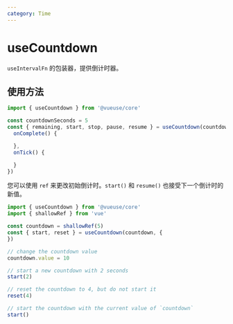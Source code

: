 ```yaml
---
category: Time
---
```


# useCountdown

`useIntervalFn` 的包装器，提供倒计时器。

## 使用方法

```ts
import { useCountdown } from '@vueuse/core'

const countdownSeconds = 5
const { remaining, start, stop, pause, resume } = useCountdown(countdownSeconds, {
  onComplete() {

  },
  onTick() {

  }
})
```

您可以使用 `ref` 来更改初始倒计时。`start()` 和 `resume()` 也接受下一个倒计时的新值。

```ts
import { useCountdown } from '@vueuse/core'
import { shallowRef } from 'vue'

const countdown = shallowRef(5)
const { start, reset } = useCountdown(countdown, {
})

// change the countdown value
countdown.value = 10

// start a new countdown with 2 seconds
start(2)

// reset the countdown to 4, but do not start it
reset(4)

// start the countdown with the current value of `countdown`
start()
```
